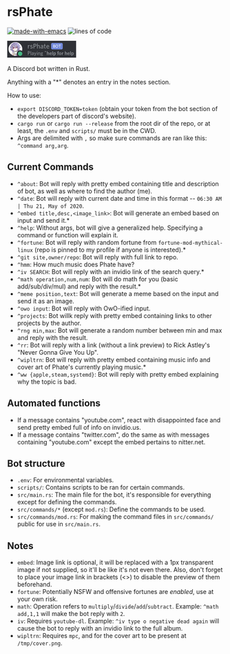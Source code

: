 # rsPhate

[![made-with-emacs](https://img.shields.io/badge/made%20with-emacs-993399.svg)](https://www.gnu.org/software/emacs/) ![lines of code](https://tokei.rs/b1/github/Phate6660/rsPhate?category=code)

![bot](images/bot.png?raw=true "bot")

A Discord bot written in Rust.

Anything with a "*" denotes an entry in the notes section.

How to use:

- `export DISCORD_TOKEN=token` (obtain your token from the bot section of the developers part of discord's website).
- `cargo run` or `cargo run --release` from the root dir of the repo, or at least, the `.env` and `scripts/` must be in the CWD.
- Args are delimited with `,` so make sure commands are ran like this: `^command arg,arg`.

## Current Commands

- `^about`: Bot will reply with pretty embed containing title and description of bot, as well as where to find the author (me).
- `^date`: Bot will reply with current date and time in this format -- `06:30 AM | Thu 21, May of 2020`.
- `^embed title,desc,<image_link>`: Bot will generate an embed based on input and send it.*
- `^help`: Without args, bot will give a generalized help. Specifying a command or function will explain it.
- `^fortune`: Bot will reply with random fortune from `fortune-mod-mythical-linux` (repo is pinned to my profile if anyone is interested).*
- `^git site,owner/repo`: Bot will reply with full link to repo.
- `^hmm`: How much music does Phate have?
- `^iv SEARCH`: Bot will reply with an invidio link of the search query.*
- `^math operation,num,num`: Bot will do math for you (basic add/sub/div/mul) and reply with the result.*
- `^meme position,text`: Bot will generate a meme based on the input and send it as an image.
- `^owo input`: Bot will reply with OwO-ified input.
- `^projects`: Bot willk reply with pretty embed containing links to other projects by the author.
- `^rng min,max`: Bot will generate a random number between min and max and reply with the result.
- `^rr`: Bot will reply with a link (without a link preview) to Rick Astley's "Never Gonna Give You Up".
- `^wipltrn`: Bot will reply with pretty embed containing music info and cover art of Phate's currently playing music.*
- `^ww {apple,steam,systemd}`: Bot will reply with pretty embed explaining why the topic is bad.

## Automated functions

- If a message contains "youtube.com", react with disappointed face and send pretty embed full of info on invidio.us.
- If a message contains "twitter.com", do the same as with messages containing "youtube.com" except the embed pertains to nitter.net.

## Bot structure

- `.env`: For environmental variables.
- `scripts/`: Contains scripts to be ran for certain commands.
- `src/main.rs`: The main file for the bot, it's responsible for everything except for defining the commands.
- `src/commands/*` (except `mod.rs`): Define the commands to be used.
- `src/commands/mod.rs`: For making the command files in `src/commands/` public for use in `src/main.rs`.

## Notes

- `embed`: Image link is optional, it will be replaced with a 1px transparent image if not supplied, so it'll be like it's not even there. Also, don't forget to place your image link in brackets (<>) to disable the preview of them beforehand.
- `fortune`: Potentially NSFW and offensive fortunes are *enabled*, use at your own risk.
- `math`: Operation refers to `multiply`/`divide`/`add`/`subtract`. Example: `^math add,1,1` will make the bot reply with `2`.
- `iv`: Requires `youtube-dl`. Example: `^iv type o negative dead again` will cause the bot to reply with an invidio link to the full album.
- `wipltrn`: Requires `mpc`, and for the cover art to be present at `/tmp/cover.png`.
